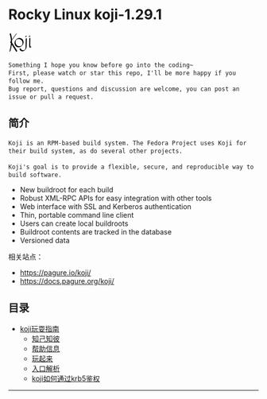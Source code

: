 # Rocky Linux koji-1.29.1


![20220806_231000_79](image/20220806_231000_79.png)

```
Something I hope you know before go into the coding~
First, please watch or star this repo, I'll be more happy if you follow me.
Bug report, questions and discussion are welcome, you can post an issue or pull a request.
```

## 简介

```
Koji is an RPM-based build system. The Fedora Project uses Koji for their build system, as do several other projects.

Koji's goal is to provide a flexible, secure, and reproducible way to build software.
```

* New buildroot for each build
* Robust XML-RPC APIs for easy integration with other tools
* Web interface with SSL and Kerberos authentication
* Thin, portable command line client
* Users can create local buildroots
* Buildroot contents are tracked in the database
* Versioned data

相关站点：

* <https://pagure.io/koji/>
* <https://docs.pagure.org/koji/>



## 目录

* [koji玩耍指南](docs/koji玩耍指南.md)
    * [知己知彼](docs/koji玩耍指南/知己知彼.md)
    * [帮助信息](docs/koji玩耍指南/帮助信息.md)
    * [玩起来](docs/koji玩耍指南/玩起来.md)
    * [入口解析](docs/koji玩耍指南/入口解析.md)
    * [koji如何通过krb5鉴权](docs/koji玩耍指南/koji如何通过krb5鉴权.md)

---
